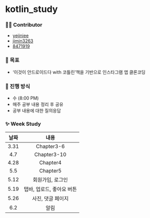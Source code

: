 # kotlin_study

### 🙋‍♀️ Contributor

- [yejiniee](https://github.com/yejiniee)
- [jimin3263](https://github.com/jimin3263)
- [8471919](https://github.com/8471919)  

### 🎯 목표

- ‘이것이 안드로이드다 with 코틀린’책을 기반으로 인스타그램 앱 클론코딩


### 📖 진행 방식
- 수 (8:00 PM)
- 매주 공부 내용 정리 후 공유
- 공부 내용에 대한 질의응답 

### ✨ Week Study

|   날짜    |  내용  | 
| :-------: | :----: | 
| 3.31 | Chapter3-6 |  
| 4.7 | Chapter3-10 |
| 4.28 | Chapter4 |
| 5.5 | Chapter5  |
| 5.12 | 회원가입, 로그인 |
| 5.19 | 탭바, 업로드, 좋아요 버튼 |
| 5.26 | 사진, 댓글 페이지 |
| 6.2 | 알림 |
